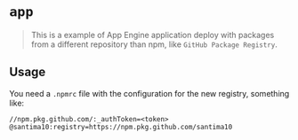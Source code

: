 # `app`

> This is a example of App Engine application deploy with packages from a different repository than npm, like `GitHub Package Registry`.

## Usage

You need a `.npmrc` file with the configuration for the new registry, something like:

```
//npm.pkg.github.com/:_authToken=<token>
@santima10:registry=https://npm.pkg.github.com/santima10
```

